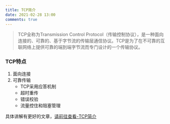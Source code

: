 ```yaml
---
title: TCP简介
date: 2021-02-28 13:00
comments: true
---
```


>TCP全称为Transmission Control Protocol（传输控制协议），是一种面向连接的、可靠的、基于字节流的传输层通信协议。TCP是为了在不可靠的互联网络上提供可靠的端到端字节流而专门设计的一个传输协议。
<!-- more -->

### TCP特点

1. 面向连接
2. 可靠传输
    + TCP采用应答机制
    + 超时重传
    + 错误校验
    + 流量控住和阻塞管理

具体讲解有更好的文章，[请前往查看-TCP简介](http://121.37.190.56/learn/python/05day/tcp%E7%AE%80%E4%BB%8B.html)